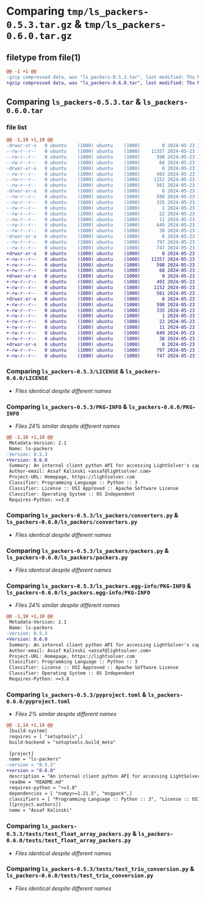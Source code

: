 # Comparing `tmp/ls_packers-0.5.3.tar.gz` & `tmp/ls_packers-0.6.0.tar.gz`

## filetype from file(1)

```diff
@@ -1 +1 @@
-gzip compressed data, was "ls_packers-0.5.3.tar", last modified: Thu May 23 11:41:25 2024, max compression
+gzip compressed data, was "ls_packers-0.6.0.tar", last modified: Thu May 23 11:42:03 2024, max compression
```

## Comparing `ls_packers-0.5.3.tar` & `ls_packers-0.6.0.tar`

### file list

```diff
@@ -1,19 +1,19 @@
-drwxr-xr-x   0 ubuntu    (1000) ubuntu    (1000)        0 2024-05-23 11:41:25.872317 ls_packers-0.5.3/
--rw-r--r--   0 ubuntu    (1000) ubuntu    (1000)    11357 2024-05-23 11:40:43.000000 ls_packers-0.5.3/LICENSE
--rw-r--r--   0 ubuntu    (1000) ubuntu    (1000)      598 2024-05-23 11:41:25.872317 ls_packers-0.5.3/PKG-INFO
--rw-r--r--   0 ubuntu    (1000) ubuntu    (1000)       68 2024-05-23 11:40:43.000000 ls_packers-0.5.3/README.md
-drwxr-xr-x   0 ubuntu    (1000) ubuntu    (1000)        0 2024-05-23 11:41:25.872317 ls_packers-0.5.3/ls_packers/
--rw-r--r--   0 ubuntu    (1000) ubuntu    (1000)      493 2024-05-23 11:40:43.000000 ls_packers-0.5.3/ls_packers/__init__.py
--rw-r--r--   0 ubuntu    (1000) ubuntu    (1000)     1152 2024-05-23 11:40:43.000000 ls_packers-0.5.3/ls_packers/converters.py
--rw-r--r--   0 ubuntu    (1000) ubuntu    (1000)      561 2024-05-23 11:40:43.000000 ls_packers-0.5.3/ls_packers/packers.py
-drwxr-xr-x   0 ubuntu    (1000) ubuntu    (1000)        0 2024-05-23 11:41:25.872317 ls_packers-0.5.3/ls_packers.egg-info/
--rw-r--r--   0 ubuntu    (1000) ubuntu    (1000)      598 2024-05-23 11:41:25.000000 ls_packers-0.5.3/ls_packers.egg-info/PKG-INFO
--rw-r--r--   0 ubuntu    (1000) ubuntu    (1000)      335 2024-05-23 11:41:25.000000 ls_packers-0.5.3/ls_packers.egg-info/SOURCES.txt
--rw-r--r--   0 ubuntu    (1000) ubuntu    (1000)        1 2024-05-23 11:41:25.000000 ls_packers-0.5.3/ls_packers.egg-info/dependency_links.txt
--rw-r--r--   0 ubuntu    (1000) ubuntu    (1000)       22 2024-05-23 11:41:25.000000 ls_packers-0.5.3/ls_packers.egg-info/requires.txt
--rw-r--r--   0 ubuntu    (1000) ubuntu    (1000)       11 2024-05-23 11:41:25.000000 ls_packers-0.5.3/ls_packers.egg-info/top_level.txt
--rw-r--r--   0 ubuntu    (1000) ubuntu    (1000)      649 2024-05-23 11:41:11.000000 ls_packers-0.5.3/pyproject.toml
--rw-r--r--   0 ubuntu    (1000) ubuntu    (1000)       38 2024-05-23 11:41:25.872317 ls_packers-0.5.3/setup.cfg
-drwxr-xr-x   0 ubuntu    (1000) ubuntu    (1000)        0 2024-05-23 11:41:25.872317 ls_packers-0.5.3/tests/
--rw-r--r--   0 ubuntu    (1000) ubuntu    (1000)      797 2024-05-23 11:40:43.000000 ls_packers-0.5.3/tests/test_float_array_packers.py
--rw-r--r--   0 ubuntu    (1000) ubuntu    (1000)      747 2024-05-23 11:40:43.000000 ls_packers-0.5.3/tests/test_triu_conversion.py
+drwxr-xr-x   0 ubuntu    (1000) ubuntu    (1000)        0 2024-05-23 11:42:03.088458 ls_packers-0.6.0/
+-rw-r--r--   0 ubuntu    (1000) ubuntu    (1000)    11357 2024-05-23 11:40:43.000000 ls_packers-0.6.0/LICENSE
+-rw-r--r--   0 ubuntu    (1000) ubuntu    (1000)      598 2024-05-23 11:42:03.088458 ls_packers-0.6.0/PKG-INFO
+-rw-r--r--   0 ubuntu    (1000) ubuntu    (1000)       68 2024-05-23 11:40:43.000000 ls_packers-0.6.0/README.md
+drwxr-xr-x   0 ubuntu    (1000) ubuntu    (1000)        0 2024-05-23 11:42:03.088458 ls_packers-0.6.0/ls_packers/
+-rw-r--r--   0 ubuntu    (1000) ubuntu    (1000)      493 2024-05-23 11:40:43.000000 ls_packers-0.6.0/ls_packers/__init__.py
+-rw-r--r--   0 ubuntu    (1000) ubuntu    (1000)     1152 2024-05-23 11:40:43.000000 ls_packers-0.6.0/ls_packers/converters.py
+-rw-r--r--   0 ubuntu    (1000) ubuntu    (1000)      561 2024-05-23 11:40:43.000000 ls_packers-0.6.0/ls_packers/packers.py
+drwxr-xr-x   0 ubuntu    (1000) ubuntu    (1000)        0 2024-05-23 11:42:03.088458 ls_packers-0.6.0/ls_packers.egg-info/
+-rw-r--r--   0 ubuntu    (1000) ubuntu    (1000)      598 2024-05-23 11:42:03.000000 ls_packers-0.6.0/ls_packers.egg-info/PKG-INFO
+-rw-r--r--   0 ubuntu    (1000) ubuntu    (1000)      335 2024-05-23 11:42:03.000000 ls_packers-0.6.0/ls_packers.egg-info/SOURCES.txt
+-rw-r--r--   0 ubuntu    (1000) ubuntu    (1000)        1 2024-05-23 11:42:03.000000 ls_packers-0.6.0/ls_packers.egg-info/dependency_links.txt
+-rw-r--r--   0 ubuntu    (1000) ubuntu    (1000)       22 2024-05-23 11:42:03.000000 ls_packers-0.6.0/ls_packers.egg-info/requires.txt
+-rw-r--r--   0 ubuntu    (1000) ubuntu    (1000)       11 2024-05-23 11:42:03.000000 ls_packers-0.6.0/ls_packers.egg-info/top_level.txt
+-rw-r--r--   0 ubuntu    (1000) ubuntu    (1000)      649 2024-05-23 11:41:58.000000 ls_packers-0.6.0/pyproject.toml
+-rw-r--r--   0 ubuntu    (1000) ubuntu    (1000)       38 2024-05-23 11:42:03.088458 ls_packers-0.6.0/setup.cfg
+drwxr-xr-x   0 ubuntu    (1000) ubuntu    (1000)        0 2024-05-23 11:42:03.088458 ls_packers-0.6.0/tests/
+-rw-r--r--   0 ubuntu    (1000) ubuntu    (1000)      797 2024-05-23 11:40:43.000000 ls_packers-0.6.0/tests/test_float_array_packers.py
+-rw-r--r--   0 ubuntu    (1000) ubuntu    (1000)      747 2024-05-23 11:40:43.000000 ls_packers-0.6.0/tests/test_triu_conversion.py
```

### Comparing `ls_packers-0.5.3/LICENSE` & `ls_packers-0.6.0/LICENSE`

 * *Files identical despite different names*

### Comparing `ls_packers-0.5.3/PKG-INFO` & `ls_packers-0.6.0/PKG-INFO`

 * *Files 24% similar despite different names*

```diff
@@ -1,10 +1,10 @@
 Metadata-Version: 2.1
 Name: ls-packers
-Version: 0.5.3
+Version: 0.6.0
 Summary: An internal client python API for accessing LightSolver's capabilities
 Author-email: Assaf Kalinski <assaf@lightsolver.com>
 Project-URL: Homepage, https://lightsolver.com
 Classifier: Programming Language :: Python :: 3
 Classifier: License :: OSI Approved :: Apache Software License
 Classifier: Operating System :: OS Independent
 Requires-Python: >=3.8
```

### Comparing `ls_packers-0.5.3/ls_packers/converters.py` & `ls_packers-0.6.0/ls_packers/converters.py`

 * *Files identical despite different names*

### Comparing `ls_packers-0.5.3/ls_packers/packers.py` & `ls_packers-0.6.0/ls_packers/packers.py`

 * *Files identical despite different names*

### Comparing `ls_packers-0.5.3/ls_packers.egg-info/PKG-INFO` & `ls_packers-0.6.0/ls_packers.egg-info/PKG-INFO`

 * *Files 24% similar despite different names*

```diff
@@ -1,10 +1,10 @@
 Metadata-Version: 2.1
 Name: ls-packers
-Version: 0.5.3
+Version: 0.6.0
 Summary: An internal client python API for accessing LightSolver's capabilities
 Author-email: Assaf Kalinski <assaf@lightsolver.com>
 Project-URL: Homepage, https://lightsolver.com
 Classifier: Programming Language :: Python :: 3
 Classifier: License :: OSI Approved :: Apache Software License
 Classifier: Operating System :: OS Independent
 Requires-Python: >=3.8
```

### Comparing `ls_packers-0.5.3/pyproject.toml` & `ls_packers-0.6.0/pyproject.toml`

 * *Files 2% similar despite different names*

```diff
@@ -1,14 +1,14 @@
 [build-system]
 requires = [ "setuptools",]
 build-backend = "setuptools.build_meta"
 
 [project]
 name = "ls-packers"
-version = "0.5.3"
+version = "0.6.0"
 description = "An internal client python API for accessing LightSolver's capabilities"
 readme = "README.md"
 requires-python = ">=3.8"
 dependencies = [ "numpy>=1.21.5", "msgpack",]
 classifiers = [ "Programming Language :: Python :: 3", "License :: OSI Approved :: Apache Software License", "Operating System :: OS Independent",]
 [[project.authors]]
 name = "Assaf Kalinski"
```

### Comparing `ls_packers-0.5.3/tests/test_float_array_packers.py` & `ls_packers-0.6.0/tests/test_float_array_packers.py`

 * *Files identical despite different names*

### Comparing `ls_packers-0.5.3/tests/test_triu_conversion.py` & `ls_packers-0.6.0/tests/test_triu_conversion.py`

 * *Files identical despite different names*

